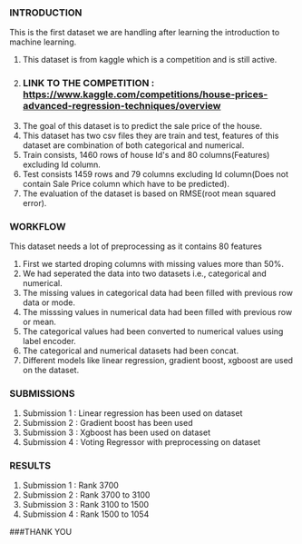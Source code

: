 ### INTRODUCTION 
This is the first dataset we are handling after learning the introduction to machine learning. 
   1. This dataset is from kaggle which is a competition and is still active. 
   2. ### LINK TO THE COMPETITION : https://www.kaggle.com/competitions/house-prices-advanced-regression-techniques/overview
   3. The goal of this dataset is to predict the sale price of the house. 
   4. This dataset has two csv files they are train and test, features of this dataset are combination of both categorical and numerical. 
   5. Train consists, 1460 rows of house Id's and 80 columns(Features) excluding Id column. 
   6. Test consists 1459 rows and 79 columns excluding Id column(Does not contain Sale Price column which have to be predicted). 
   7. The evaluation of the dataset is based on RMSE(root mean squared error). 
 

### WORKFLOW
This dataset needs a lot of preprocessing as it contains 80 features
   1. First we started droping columns with missing values more than 50%.
   2. We had seperated the data into two datasets i.e., categorical and numerical.
   3. The missing values in categorical data had been filled with previous row data or mode.
   4. The misssing values in numerical data had been filled with previous row or mean.
   5. The categorical values had been converted to numerical values using label encoder.
   6. The categorical and numerical datasets had been concat.
   7. Different models like linear regression, gradient boost, xgboost are used on the dataset.

### SUBMISSIONS
1. Submission 1 : Linear regression has been used on dataset
2. Submission 2 : Gradient boost has been used
3. Submission 3 : Xgboost has been used on dataset
4. Submission 4 : Voting Regressor with preprocessing on dataset

### RESULTS
1. Submission 1 : Rank 3700
2. Submission 2 : Rank 3700 to 3100
3. Submission 3 : Rank 3100 to 1500
4. Submission 4 : Rank 1500 to 1054

###THANK YOU
